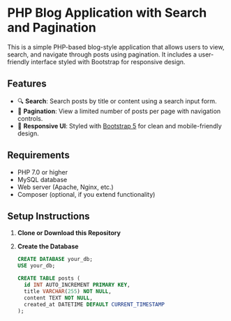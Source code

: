 # PHP Blog Application with Search and Pagination

This is a simple PHP-based blog-style application that allows users to view, search, and navigate through posts using pagination. It includes a user-friendly interface styled with Bootstrap for responsive design.

## Features

- 🔍 **Search**: Search posts by title or content using a search input form.
- 📄 **Pagination**: View a limited number of posts per page with navigation controls.
- 💅 **Responsive UI**: Styled with [Bootstrap 5](https://getbootstrap.com/) for clean and mobile-friendly design.

## Requirements

- PHP 7.0 or higher
- MySQL database
- Web server (Apache, Nginx, etc.)
- Composer (optional, if you extend functionality)

## Setup Instructions

1. **Clone or Download this Repository**

2. **Create the Database**
   ```sql
   CREATE DATABASE your_db;
   USE your_db;

   CREATE TABLE posts (
     id INT AUTO_INCREMENT PRIMARY KEY,
     title VARCHAR(255) NOT NULL,
     content TEXT NOT NULL,
     created_at DATETIME DEFAULT CURRENT_TIMESTAMP
   );
